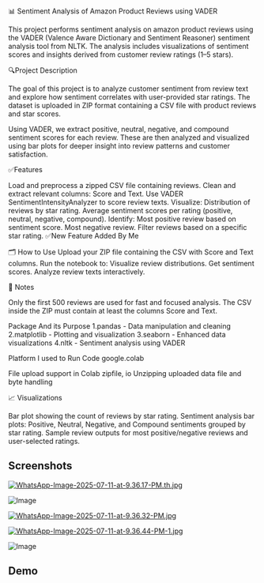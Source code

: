 📊 Sentiment Analysis of Amazon Product Reviews using VADER

This project performs sentiment analysis on amazon product reviews using the VADER (Valence Aware Dictionary and Sentiment Reasoner) sentiment analysis tool from NLTK. The analysis includes visualizations of sentiment scores and insights derived from customer review ratings (1–5 stars).

🔍Project Description

The goal of this project is to analyze customer sentiment from review text and explore how sentiment correlates with user-provided star ratings. The dataset is uploaded in ZIP format containing a CSV file with product reviews and star scores.

Using VADER, we extract positive, neutral, negative, and compound sentiment scores for each review. These are then analyzed and visualized using bar plots for deeper insight into review patterns and customer satisfaction.

✅Features

Load and preprocess a zipped CSV file containing reviews.
Clean and extract relevant columns: Score and Text.
Use VADER SentimentIntensityAnalyzer to score review texts.
Visualize:
Distribution of reviews by star rating.
Average sentiment scores per rating (positive, neutral, negative, compound).
Identify:
Most positive review based on sentiment score.
Most negative review.
Filter reviews based on a specific star rating.
✅New Feature Added By Me

🗂️ How to Use Upload your ZIP file containing the CSV with Score and Text columns. Run the notebook to: Visualize review distributions. Get sentiment scores. Analyze review texts interactively.

📌 Notes

Only the first 500 reviews are used for fast and focused analysis. The CSV inside the ZIP must contain at least the columns Score and Text.

Package And its Purpose 1.pandas - Data manipulation and cleaning 2.matplotlib - Plotting and visualization 3.seaborn - Enhanced data visualizations 4.nltk - Sentiment analysis using VADER

Platform I used to Run Code google.colab

File upload support in Colab zipfile, io Unzipping uploaded data file and byte handling

📈 Visualizations

Bar plot showing the count of reviews by star rating.
Sentiment analysis bar plots:
Positive, Neutral, Negative, and Compound sentiments grouped by star rating.
Sample review outputs for most positive/negative reviews and user-selected ratings.
## Screenshots 

[![WhatsApp-Image-2025-07-11-at-9.36.17-PM.th.jpg](https://pasteimg.com/images/2025/07/13/WhatsApp-Image-2025-07-11-at-9.36.17-PM.th.jpg)](https://pasteimg.com/image/ByPJV)

![Image](https://github.com/user-attachments/assets/4e05b03a-8b48-48ff-bc01-b4ed6e3c875e)

[![WhatsApp-Image-2025-07-11-at-9.36.32-PM.jpg](https://pasteimg.com/images/2025/07/13/WhatsApp-Image-2025-07-11-at-9.36.32-PM.jpg)](https://pasteimg.com/image/ByWSH)

[![WhatsApp-Image-2025-07-11-at-9.36.44-PM-1.jpg](https://pasteimg.com/images/2025/07/13/WhatsApp-Image-2025-07-11-at-9.36.44-PM-1.jpg)](https://pasteimg.com/image/ByYPs)

![Image](https://github.com/user-attachments/assets/21ca33b1-766d-4f86-9ba9-ded10f80f956)

## Demo





